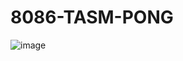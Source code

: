 # 8086-TASM-PONG
![image](https://user-images.githubusercontent.com/108875469/177835372-d04a8caf-efcd-4cb4-a41e-692cae2d1aac.png)
